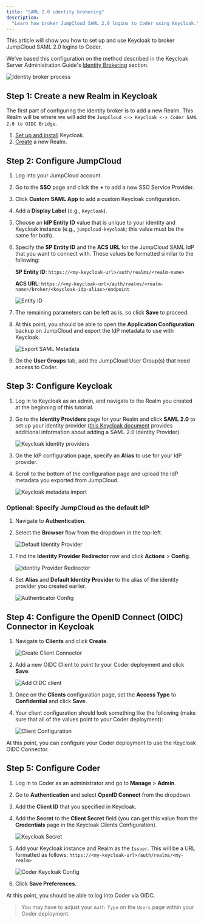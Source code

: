 ```yaml
---
title: "SAML 2.0 identity brokering"
description:
  "Learn how broker JumpCloud SAML 2.0 logins to Coder using Keycloak."
---
```


This article will show you how to set up and use Keycloak to broker JumpCloud
SAML 2.0 logins to Coder.

We've based this configuration on the method described in the Keycloak Server
Administration Guide's
[Identity Brokering](https://www.keycloak.org/docs/latest/server_admin/#_identity_broker)
section.

![Identity broker process](../../assets/SAML-process.png)

## Step 1: Create a new Realm in Keycloak

The first part of configuring the identity broker is to add a new Realm. This
Realm will be where we will add the
`JumpCloud <-> Keycloak <-> Coder SAML 2.0 to OIDC Bridge`.

1. [Set up and install](https://www.keycloak.org/getting-started) Keycloak.
1. [Create](https://www.keycloak.org/docs/latest/getting_started/#creating-a-realm)
   a new Realm.

## Step 2: Configure JumpCloud

1. Log into your JumpCloud account.

1. Go to the **SSO** page and click the **+** to add a new SSO Service Provider.

1. Click **Custom SAML App** to add a custom Keycloak configuration.

1. Add a **Display Label** (e.g., `Keycloak`).

1. Choose an **IdP Entity ID** value that is unique to your identity and
   Keycloak instance (e.g., `jumpcloud-keycloak`; this value must be the same
   for both).

1. Specify the **SP Entity ID** and the **ACS URL** for the JumpCloud SAML IdP
   that you want to connect with. These values be formatted similar to the
   following:

   **SP Entity ID**: `https://<my-keycloak-url>/auth/realms/<realm-name>`

   **ACS URL**:
   `https://<my-keycloak-url>/auth/realms/<realm-name>/broker/<keycloak-idp-alias>/endpoint`

   ![Entity ID](../../assets/SAML-config-1.png)

1. The remaining parameters can be left as is, so click **Save** to proceed.

1. At this point, you should be able to open the **Application Configuration**
   backup on JumpCloud and export the IdP metadata to use with Keycloak.

   ![Export SAML Metadata](../../assets/SAML-config-2.png)

1. On the **User Groups** tab, add the JumpCloud User Group(s) that need access
   to Coder.

## Step 3: Configure Keycloak

1. Log in to Keycloak as an admin, and navigate to the Realm you created at the
   beginning of this tutorial.

1. Go to the **Identity Providers** page for your Realm and click **SAML 2.0**
   to set up your identity provider
   ([this Keycloak document](https://www.keycloak.org/docs/latest/server_admin/#saml-v2-0-identity-providers)
   provides additional information about adding a SAML 2.0 Identity Provider).

   ![Keycloak identity providers](../../assets/keycloak-identity-providers.png)

1. On the IdP configuration page, specify an **Alias** to use for your IdP
   provider.

1. Scroll to the bottom of the configuration page and upload the IdP metadata
   you exported from JumpCloud.

   ![Keycloak metadata import](../../assets/keycloak-metadata-import.png)

### Optional: Specify JumpCloud as the default IdP

1. Navigate to **Authentication**.

1. Select the **Browser** flow from the dropdown in the top-left.

   ![Default Identity Provider](../../assets/keycloak-default-IdP.png)

1. Find the **Identity Provider Redirector** row and click **Actions** >
   **Config**.

   ![Identity Provider Redirector](../../assets/keycloak-IdP-redirector.png)

1. Set **Alias** and **Default Identity Provider** to the alias of the identity
   provider you created earlier.

   ![Authenticator Config](../../assets/keycloak-authenticator-config.png)

## Step 4: Configure the OpenID Connect (OIDC) Connector in Keycloak

1. Navigate to **Clients** and click **Create**.

   ![Create Client Connector](../../assets/keycloak-create-client.png)

1. Add a new OIDC Client to point to your Coder deployment and click **Save**.

   ![Add OIDC client](../../assets/keycloak-add-client.png)

1. Once on the **Clients** configuration page, set the **Access Type** to
   **Confidential** and click **Save**.

1. Your client configuration should look something like the following (make sure
   that all of the values point to your Coder deployment):

   ![Client Configuration](../../assets/keycloak-client-config.png)

At this point, you can configure your Coder deployment to use the Keycloak OIDC
Connector.

## Step 5: Configure Coder

1. Log in to Coder as an administrator and go to **Manage** > **Admin**.

1. Go to **Authentication** and select **OpenID Connect** from the dropdown.

1. Add the **Client ID** that you specified in Keycloak.

1. Add the **Secret** to the **Client Secret** field (you can get this value
   from the **Credentials** page in the Keycloak Clients Configuration).

   ![Keycloak Secret](../../assets/keycloak-secret.png)

1. Add your Keycloak instance and Realm as the `Issuer`. This will be a URL
   formatted as follows: `https://<my-keycloak-url>/auth/realms/<my-realm>`

   ![Coder Keycloak Config](../../assets/keycloak-coder-config.png)

1. Click **Save Preferences**.

At this point, you should be able to log into Coder via OIDC.

> You may have to adjust your `Auth Type` on the `Users` page within your Coder
> deployment.
